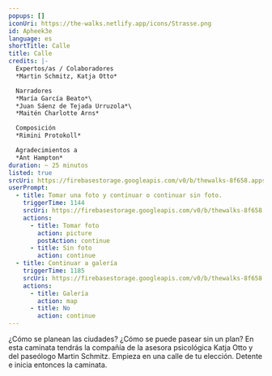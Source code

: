 ```yaml
---
popups: []
iconUri: https://the-walks.netlify.app/icons/Strasse.png
id: Apheek3e
language: es
shortTitle: Calle
title: Calle
credits: |-
  Expertos/as / Colaboradores
  *Martin Schmitz, Katja Otto*

  Narradores
  *María García Beato*\
  *Juan Sáenz de Tejada Urruzola*\
  *Maitén Charlotte Arns*

  Composición
  *Rimini Protokoll*

  Agradecimientos a
  *Ant Hampton*
duration: ~ 25 minutos
listed: true
srcUri: https://firebasestorage.googleapis.com/v0/b/thewalks-8f658.appspot.com/o/mp3%2Fapi-v1%2Fes_Apheek3e%2Fwalk_2_Street_SP_.mp3?alt=media&token=9d1c76b6-176b-4be4-927d-44209966f12e
userPrompt:
  - title: Tomar una foto y continuar o continuar sin foto.
    triggerTime: 1144
    srcUri: https://firebasestorage.googleapis.com/v0/b/thewalks-8f658.appspot.com/o/mp3%2Fv0%2Fde_Apheek3e%2Fde_Apheek3e_loop_1.mp3?alt=media&token=22464db2-4fbe-4197-9dde-9115c26039e4
    actions:
      - title: Tomar foto
        action: picture
        postAction: continue
      - title: Sin foto
        action: continue
  - title: Continuar a galería
    triggerTime: 1185
    srcUri: https://firebasestorage.googleapis.com/v0/b/thewalks-8f658.appspot.com/o/static%2Fmedias%2Fmulti_Zeubeel8_loop.mp3?alt=media&token=88349085-3303-48b9-bdc6-fd7b09519a26
    actions:
      - title: Galería
        action: map
      - title: No
        action: continue
---
```

¿Cómo se planean las ciudades? ¿Cómo se puede pasear sin un plan? En esta caminata tendrás la compañía de la asesora psicológica Katja Otto y del paseólogo Martin Schmitz. Empieza en una calle de tu elección. Detente e inicia entonces la caminata.